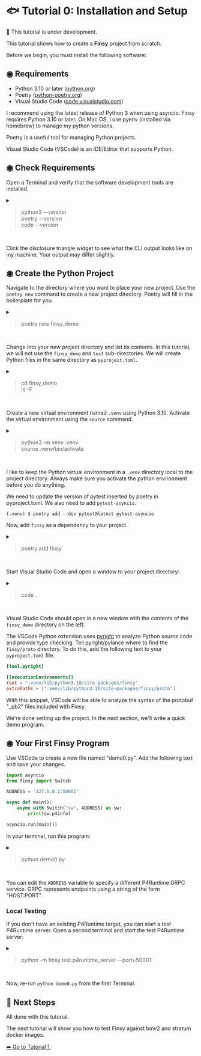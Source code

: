 # 🐟 Tutorial 0: Installation and Setup

🚧 This tutorial is under development.

This tutorial shows how to create a **Finsy** project from scratch.

Before we begin, you must install the following software:


## ◉ Requirements

- Python 3.10 or later  ([python.org](https://www.python.org/))
- Poetry  ([python-poetry.org](https://python-poetry.org/))
- Visual Studio Code ([code.visualstudio.com](https://code.visualstudio.com/))

I recommend using the latest release of Python 3 when using asyncio. Finsy requires Python 3.10 or later.
On Mac OS, I use pyenv (installed via homebrew) to manage my python versions.

Poetry is a useful tool for managing Python projects.

Visual Studio Code (VSCode) is an IDE/Editor that supports Python.


## ◉ Check Requirements

Open a Terminal and verify that the software development tools are installed.

<details>
<summary><blockquote>
python3 --version<br>
poetry --version<br>
code --version
</blockquote></summary>

```console
$ python3 --version
Python 3.10.5
$ poetry --version
Poetry version 1.1.14
$ code --version
1.69.2
3b889b090b5ad5793f524b5d1d39fda662b96a2a
x64
$ _
```

</details>
<br>

Click the disclosure triangle widget to see what the CLI output looks like on my machine.
Your output may differ slightly.

## ◉ Create the Python Project

Navigate to the directory where you want to place your new project. Use the `poetry new`
command to create a new project directory. Poetry will fill in the boilerplate for you.

<details>
<summary><blockquote>
poetry new finsy_demo
</blockquote></summary>

```console
$ poetry new finsy_demo
Created package finsy_demo in finsy_demo
$ _
```

</details>
<br>

Change into your new project directory and list its contents. In this tutorial, we will not 
use the `finsy_demo` and `test` sub-directories. We will create Python files in the same directory
as `pyproject.toml`.

<details>
<summary><blockquote>
cd finsy_demo<br>
ls -F
</blockquote></summary>

```console
$ cd finsy_demo
$ ls -F
README.rst      finsy_demo/     pyproject.toml  tests/
$ _
```

</details>
<br>

Create a new virtual environment named `.venv` using Python 3.10. Activate the virtual environment
using the `source` command.

<details>
<summary><blockquote>
python3 -m venv .venv<br>
source .venv/bin/activate<br>
</blockquote></summary>

```console
$ python3 -m venv .venv
$ source .venv/bin/activate
(.venv) $ _
```

</details>
<br>

I like to keep the Python virtual environment in a `.venv` directory local to the
project directory. Always make sure you activate the python environment before you do anything.

We need to update the version of pytest inserted by poetry in pyproject.toml. We also need
to add `pytest-asyncio`.

```console
(.venv) $ poetry add --dev pytest@latest pytest-asyncio
```

Now, add `finsy` as a dependency to your project.

<details>
<summary><blockquote>
poetry add finsy
</blockquote></summary>

```console
(.venv) $ poetry add finsy
Using version ^0.1.0 for finsy

Updating dependencies
Resolving dependencies... (1.7s)

Writing lock file

Package operations: 17 installs, 0 updates, 0 removals

  • Installing pyparsing (3.0.9)
  • Installing six (1.16.0)
  • Installing typing-extensions (4.3.0)
  • Installing attrs (21.4.0)
  • Installing grpcio (1.47.0)
  • Installing macaddress (1.2.0)
  • Installing more-itertools (8.13.0)
  • Installing packaging (21.3)
  • Installing parsy (1.4.0)
  • Installing pluggy (0.13.1)
  • Installing protobuf (4.21.2)
  • Installing py (1.11.0)
  • Installing pyee (9.0.4)
  • Installing pylev (1.4.0)
  • Installing wcwidth (0.2.5)
  • Installing finsy (0.1.0)
  • Installing pytest (5.4.3)
(.venv) $ _
```

</details>
<br>

Start Visual Studio Code and open a window to your project directory:

<details>
<summary><blockquote>
code .
</blockquote></summary>

```console
(.venv) $ code .
(.venv) $ _
```

</details>
<br>

Visual Studio Code should open in a new window with the contents of the `finsy_demo` directory
on the left.

The VSCode Python extension uses [pyright](https://github.com/microsoft/pyright) to analyze Python source
code and provide type checking. Tell pyright/pylance where to find the `finsy/proto` directory. To do this, 
add the following text to your `pyproject.toml` file.

```toml
[tool.pyright]

[[executionEnvironments]]
root = ".venv/lib/python3.10/site-packages/finsy"
extraPaths = [".venv/lib/python3.10/site-packages/finsy/proto"]
```

With this snippet, VSCode will be able to analyze the syntax of the protobuf "_pb2" files
included with Finsy.

We're done setting up the project. In the next section, we'll write a quick demo program.


## ◉ Your First Finsy Program

Use VSCode to create a new file named "demo0.py". Add the following text and save your changes.

```python
import asyncio
from finsy import Switch

ADDRESS = "127.0.0.1:50001"

async def main():
    async with Switch("sw", ADDRESS) as sw:
        print(sw.p4info)

asyncio.run(main())
```

In your terminal, run this program:

<details>
<summary><blockquote>
python demo0.py
</blockquote></summary>

```console
(.venv) $ python demo0.py
(.venv) $ _
```

</details>
<br>

You can edit the `ADDRESS` variable to specify a different P4Runtime GRPC service. GRPC represents
endpoints using a string of the form "HOST:PORT".

### Local Testing

If you don't have an existing P4Runtime target, you can start a test P4Runtime server. 
Open a second terminal and start the test P4Runtime server:

<details>
<summary><blockquote>
python -m finsy.test.p4runtime_server --port=50001
</blockquote></summary>

```console
(.venv) $ python -m finsy.test.p4runtime_server --port=50001
(.venv) $ _
```

</details>
<br>

Now, re-run `python demo0.py` from the first Terminal.


## 🎉 Next Steps

All done with this tutorial.

The next tutorial will show you how to test Finsy against bmv2 and stratum docker images.

[➡️ Go to Tutorial 1.](tutorial_1.md)